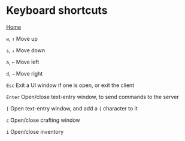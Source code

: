 # Keyboard shortcuts
[Home](index.md)

`w`, `↑` Move up

`s`, `↓` Move down

`a`, `←` Move left

`d`, `→` Move right

`Esc` Exit a UI window if one is open, or exit the client

`Enter` Open/close text-entry window, to send commands to the server

`[` Open text-entry window, and add a `[` character to it

`c` Open/close crafting window

`i` Open/close inventory
